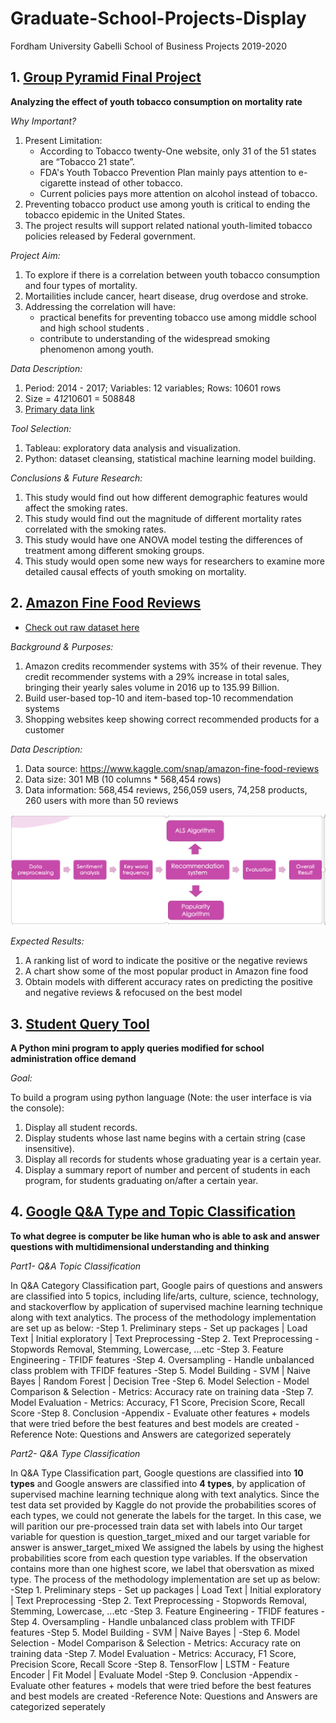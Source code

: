 # Graduate-School-Projects-Display
Fordham University Gabelli School of Business Projects 2019-2020

## 1. [Group Pyramid Final Project](https://github.com/byzeng97/Graduate-School-Projects-Display/tree/main/Group%20Pyramid%20Final%20Project)
**Analyzing the effect of youth tobacco consumption on mortality rate**

*Why Important?* 
1. Present Limitation:
   - According to Tobacco twenty-One website, only 31 of the 51 states are “Tobacco 21 state”. 
   - FDA's Youth Tobacco Prevention Plan mainly pays attention to e-cigarette instead of other tobacco.
   - Current policies pays more attention on alcohol instead of tobacco.
2. Preventing tobacco product use among youth is critical to ending the tobacco epidemic in the United States.
3. The project results will support related national youth-limited tobacco policies released by Federal government. 

*Project Aim:*
1. To explore if there is a correlation between youth tobacco consumption and four types of mortality.
2. Mortailities include cancer, heart disease, drug overdose and stroke.
3. Addressing the correlation will have:
   - practical benefits for preventing tobacco use among middle school and high school students .
   - contribute to understanding of the widespread smoking phenomenon among youth.

*Data Description:* 
1. Period: 2014 - 2017; Variables: 12 variables; Rows: 10601 rows
2. Size = 4*12*10601 = 508848
3. [Primary data link](https://chronicdata.cdc.gov/Survey-Data/Youth-Tobacco-Survey-YTS-Data/4juz-x2tp)

*Tool Selection:*
1. Tableau: exploratory data analysis and visualization. 
2. Python: dataset cleansing, statistical machine learning model building.

*Conclusions & Future Research:*
1. This study would find out how different demographic features would affect the smoking rates.
2. This study would find out the magnitude of different mortality rates correlated with the smoking rates.
3. This study would have one ANOVA model testing the differences of treatment among different smoking groups.
4. This study would open some new ways for researchers to examine more detailed causal effects of youth smoking on mortality.


## 2. [Amazon Fine Food Reviews](https://github.com/byzeng97/Graduate-School-Projects-Display/tree/main/Amazon%20fine%20food%20reviews)
- [Check out raw dataset here](https://github.com/byzeng97/Graduate-School-Projects-Display/tree/master/Desktop/MSBA%20/Big%20Data%20Analytics/project/Amazon%20fine%20food%20reviews) 

*Background & Purposes:*
1. Amazon credits recommender systems with 35% of their revenue. They credit recommender systems with a 29% increase in total sales, bringing their yearly sales volume in 2016 up to 135.99 Billion.
2. Build user-based top-10 and item-based top-10 recommendation systems
3. Shopping websites keep showing correct recommended products for a customer

*Data Description:*
1. Data source: https://www.kaggle.com/snap/amazon-fine-food-reviews
2. Data size: 301 MB (10 columns * 568,454 rows)
3. Data information: 568,454 reviews, 256,059 users, 74,258 products, 260 users with more than 50 reviews

![Methodology Illustation](https://github.com/byzeng97/Graduate-School-Projects-Display/blob/main/Amazon%20fine%20food%20reviews/Methodology%20Illustration.png)

*Expected Results:*
1. A ranking list of word to indicate the positive or the negative reviews
2. A chart show some of the most popular product in Amazon fine food
3. Obtain models with different accuracy rates on predicting the positive and negative reviews & refocused on the best model 


## 3. [Student Query Tool](https://github.com/byzeng97/Graduate-School-Projects-Display/blob/main/Student%20Query%20Tool%20.zip)
**A Python mini program to apply queries modified for school administration office demand**

*Goal:* 

To build a program using python language (Note: the user interface is via the console):
1. Display all student records.
2. Display students whose last name begins with a certain string (case insensitive).
3. Display all records for students whose graduating year is a certain year.
4. Display a summary report of number and percent of students in each program, for students graduating on/after a certain year.


## 4. [Google Q&A Type and Topic Classification](https://github.com/byzeng97/Graduate-School-Projects-Display/tree/main/Google%20Q%26A%20Type%20and%20Topic%20Classification)
**To what degree is computer be like human who is able to ask and answer questions with multidimensional understanding and thinking**


*Part1- Q&A Topic Classification*

In Q&A Category Classification part, Google pairs of questions and answers are classified into 5 topics, including life/arts, culture, science, technology, and stackoverflow by application of supervised machine learning technique along with text analytics.
The process of the methodology implementation are set up as below:
  -Step 1. Preliminary steps - Set up packages | Load Text | Initial exploratory | Text Preprocessing
  -Step 2. Text Preprocessing - Stopwords Removal, Stemming, Lowercase, ...etc
  -Step 3. Feature Engineering - TFIDF features
  -Step 4. Oversampling - Handle unbalanced class problem with TFIDF features
  -Step 5. Model Building - SVM | Naive Bayes | Random Forest | Decision Tree
  -Step 6. Model Selection - Model Comparison & Selection - Metrics: Accuracy rate on training data
  -Step 7. Model Evaluation - Metrics: Accuracy, F1 Score, Precision Score, Recall Score
  -Step 8. Conclusion
  -Appendix - Evaluate other features + models that were tried before the best features and best models are created
  -Reference Note: Questions and Answers are categorized seperately
 
*Part2- Q&A Type Classification*

In Q&A Type Classification part, Google questions are classified into **10 types** and Google answers are classified into **4 types**, by application of supervised machine learning technique along with text analytics.
Since the test data set provided by Kaggle do not provide the probabilities scores of each types, we could not generate the labels for the target. In this case, we will parition our pre-processed train data set with labels into
Our target variable for question is question_target_mixed and our target variable for answer is answer_target_mixed
We assigned the labels by using the highest probabilities score from each question type variables. If the observation contains more than one highest score, we label that obersvation as mixed type.
The process of the methodology implementation are set up as below:
  -Step 1. Preliminary steps - Set up packages | Load Text | Initial exploratory | Text Preprocessing
  -Step 2. Text Preprocessing - Stopwords Removal, Stemming, Lowercase, ...etc
  -Step 3. Feature Engineering - TFIDF features
  -Step 4. Oversampling - Handle unbalanced class problem with TFIDF features
  -Step 5. Model Building - SVM | Naive Bayes |
  -Step 6. Model Selection - Model Comparison & Selection - Metrics: Accuracy rate on training data
  -Step 7. Model Evaluation - Metrics: Accuracy, F1 Score, Precision Score, Recall Score
  -Step 8. TensorFlow | LSTM - Feature Encoder | Fit Model | Evaluate Model
  -Step 9. Conclusion
  -Appendix - Evaluate other features + models that were tried before the best features and best models are created
  -Reference Note: Questions and Answers are categorized seperately
